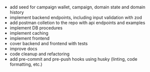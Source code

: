 - add seed for campaign wallet, campaign, domain state and domain history
- implement backend endpoints, including input validation with zod
- add postman colletion to the repo with api endpoints and examples
- implement DB procedures
- implement caching
- implement frontend
- cover backend and frontend with tests
- improve docs
- code cleanup and refactoring
- add pre-commit and pre-push hooks using husky (linting, code formatting, etc.)